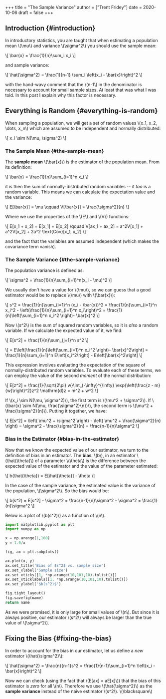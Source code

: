 +++
title = "The Sample Variance"
author = ["Trent Fridey"]
date = 2020-10-06
draft = false
+++

## Introduction {#introduction}

In introductory statistics, you are taught that when estimating a population mean \\(\mu\\) and variance \\(\sigma^2\\) you should use the sample mean:

\\[
\bar{x} = \frac{1}{n}\sum\_i x\_i
\\]

and sample variance:

\\[
\hat{\sigma^2} = \frac{1}{n-1} \sum\_i \left(x\_i - \bar{x}\right)^2
\\]

with the hand-wavy comment that the \\(n-1\\) in the denominator is necessary to account for small sample sizes.
At least that was what I was told.
In this post I explain why this factor is necessary.


## Everything is Random {#everything-is-random}

When sampling a population, we will get a set of random values \\(x\_1, x\_2, \dots, x\_n\\) which are assumed to be independent and normally distributed:

\\[
  x\_i \sim N(\mu, \sigma^2)
  \\]


### The Sample Mean {#the-sample-mean}

The **sample mean** \\(\bar{x}\\) is the estimator of the population mean.
From its definition:

\\[
   \bar{x} = \frac{1}{n}\sum\_{i=1}^n x\_i
   \\]

it is then the sum of normally-distributed random variables -- it _too_ is a random variable.
This means we can calculate the expectation value and the variance:

\\[
   E[\bar{x}] = \mu \qquad V[\bar{x}] = \frac{\sigma^2}{n}
   \\]

Where we use the properties of the \\(E\\) and \\(V\\) functions:

\\[
   E[x\_1 + x\_2] = E[x\_1] + E[x\_2] \qquad V[ax\_1 + ax\_2] = a^2V[x\_1] + a^2V[x\_2] + 2a^2 \text{Cov}[x\_1, x\_2]
   \\]

and the fact that the variables are assumed independent (which makes the covariance term vanish).


### The Sample Variance {#the-sample-variance}

The population variance is defined as:

\\[
   \sigma^2 = \frac{1}{n}\sum\_{i=1}^n(x\_i - \mu)^2
   \\]

We usually don't have a value for \\(\mu\\), so we can guess that a good estimator would be to replace \\(\mu\\) with \\(\bar{x}\\):

\\[
   s^2 = \frac{1}{n}\sum\_{i=1}^n (x\_i - \bar{x})^2
   = \frac{1}{n}\sum\_{i=1}^n x\_i^2 - \left(\frac{1}{n}\sum\_{i=1}^n x\_i\right)^2
   =  \frac{1}{n}\left(\sum\_{i=1}^n x\_i^2 \right)- \bar{x}^2
   \\]

Now \\(s^2\\) is the sum of squared random variables, so it is _also_ a random variable.
If we calculate the expected value of it, we find:

\\[
   E[s^2] = \frac{1}{n}\sum\_{j=1}^n s^2
   \\]

\\[
    = E\left[\frac{1}{n}\left(\sum\_{i=1}^n x\_i^2 \right)- \bar{x}^2\right]
    = \frac{1}{n}\sum\_{i=1}^n E\left[x\_i^2\right] - E\left[\bar{x}^2\right]
   \\]

This expression involves evaluating the expectation of the square of normally-distributed random variables. To evaluate each of these terms, we can employ the value of the second _moment_ of the normal distribution:

\\[
  E[z^2] = \frac{1}{\sqrt{2\pi} w}\int\_{-\infty}^{\infty} \exp{\left(\frac{z - m}{w}\right)^2}z^2  \mathrm{d}z
  = m^2 + w^2
  \\]

If \\(x\_i \sim N(\mu, \sigma^2)\\), the first term is \\(\mu^2 + \sigma^2\\).
If \\(\bar{x} \sim N(\mu, \frac{\sigma^2}{n})\\), the second term is \\(\mu^2 + \frac{\sigma^2}{n}\\).
Putting it together, we have:

\\[
  E[s^2] = \left( \mu^2 + \sigma^2 \right) - \left( \mu^2 + \frac{\sigma^2}{n} \right)
  = \sigma^2 - \frac{\sigma^2}{n}
  = \frac{n-1}{n}\sigma^2
  \\]


### Bias in the Estimator {#bias-in-the-estimator}

Now that we know the expected value of our estimator, we turn to the definition of bias in an estimator.
The ****bias****, \\(b\\), in an estimator \\(\hat{\theta}\\) of a parameter \\(\theta\\) is the difference between the expected value of the estimator and the value of the parameter estimated:

\\[
   b(\hat{\theta}) = E[\hat{\theta}] - \theta
   \\]

In the case of the sample variance, the estimated value is the variance of the population, \\(\sigma^2\\).
So the bias would be:

\\[
   b(s^2) = E[s^2] - \sigma^2
   = \frac{n-1}{n}\sigma^2 - \sigma^2
   = \frac{1}{n}\sigma^2
   \\]

Below is a plot of \\(b(s^2)\\) as a function of \\(n\\).

```python
import matplotlib.pyplot as plt
import numpy as np

x = np.arange(1,100)
y = 1.0/x

fig, ax = plt.subplots()

ax.plot(x, y)
ax.set_title('Bias of $s^2$ vs. sample size')
ax.set_xlabel('Sample size')
ax.set_xticks([1, *np.arange(10,101,10).tolist()])
ax.set_xticklabels([1, *np.arange(10,101,10).tolist()])
ax.set_ylabel('$b(s^2)$')

fig.tight_layout()
fig.savefig(name)
return name
```

As we were promised, it is only large for small values of \\(n\\).
But since it is always positive, our estimator \\(s^2\\) will always be larger than the true value of \\(\sigma^2\\).


## Fixing the Bias {#fixing-the-bias}

In order to account for the bias in our estimator, let us define a _new_ estimator \\(\hat{\sigma^2}\\):

\\[
  \hat{\sigma^2} = \frac{n}{n-1}s^2
  = \frac{1}{n-1}\sum\_{i=1}^n \left(x\_i - \bar{x}\right)^2
  \\]

Now we can check (using the fact that \\(E[ax] = aE[x]\\)) that the bias of this estimator is _zero_ for all \\(n\\).
Therefore we use \\(\hat{\sigma^2}\\) as the **sample variance** instead of the naive estimator \\(s^2\\). \\(\blacksquare\\)
